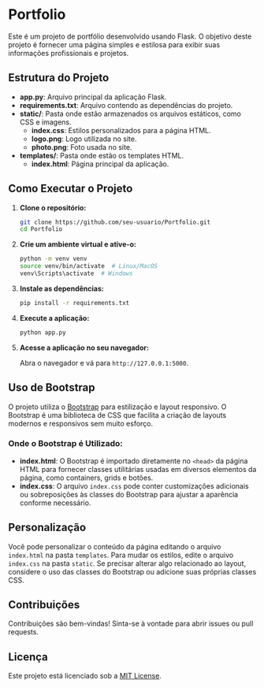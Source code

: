 # Portfolio

Este é um projeto de portfólio desenvolvido usando Flask. O objetivo deste projeto é fornecer uma página simples e estilosa para exibir suas informações profissionais e projetos.

## Estrutura do Projeto

- **app.py**: Arquivo principal da aplicação Flask.
- **requirements.txt**: Arquivo contendo as dependências do projeto.
- **static/**: Pasta onde estão armazenados os arquivos estáticos, como CSS e imagens.
  - **index.css**: Estilos personalizados para a página HTML.
  - **logo.png**: Logo utilizada no site.
  - **photo.png**: Foto usada no site.
- **templates/**: Pasta onde estão os templates HTML.
  - **index.html**: Página principal da aplicação.

## Como Executar o Projeto

1. **Clone o repositório:**

   ```bash
   git clone https://github.com/seu-usuario/Portfolio.git
   cd Portfolio
   ```

2. **Crie um ambiente virtual e ative-o:**

   ```bash
   python -m venv venv
   source venv/bin/activate  # Linux/MacOS
   venv\Scripts\activate  # Windows
   ```

3. **Instale as dependências:**

   ```bash
   pip install -r requirements.txt
   ```

4. **Execute a aplicação:**

   ```bash
   python app.py
   ```

5. **Acesse a aplicação no seu navegador:**

   Abra o navegador e vá para `http://127.0.0.1:5000`.

## Uso de Bootstrap

O projeto utiliza o [Bootstrap](https://getbootstrap.com/) para estilização e layout responsivo. O Bootstrap é uma biblioteca de CSS que facilita a criação de layouts modernos e responsivos sem muito esforço.

### Onde o Bootstrap é Utilizado:

- **index.html**: O Bootstrap é importado diretamente no `<head>` da página HTML para fornecer classes utilitárias usadas em diversos elementos da página, como containers, grids e botões.
- **index.css**: O arquivo `index.css` pode conter customizações adicionais ou sobreposições às classes do Bootstrap para ajustar a aparência conforme necessário.

## Personalização

Você pode personalizar o conteúdo da página editando o arquivo `index.html` na pasta `templates`. Para mudar os estilos, edite o arquivo `index.css` na pasta `static`. Se precisar alterar algo relacionado ao layout, considere o uso das classes do Bootstrap ou adicione suas próprias classes CSS.

## Contribuições

Contribuições são bem-vindas! Sinta-se à vontade para abrir issues ou pull requests.

## Licença

Este projeto está licenciado sob a [MIT License](https://opensource.org/licenses/MIT).
